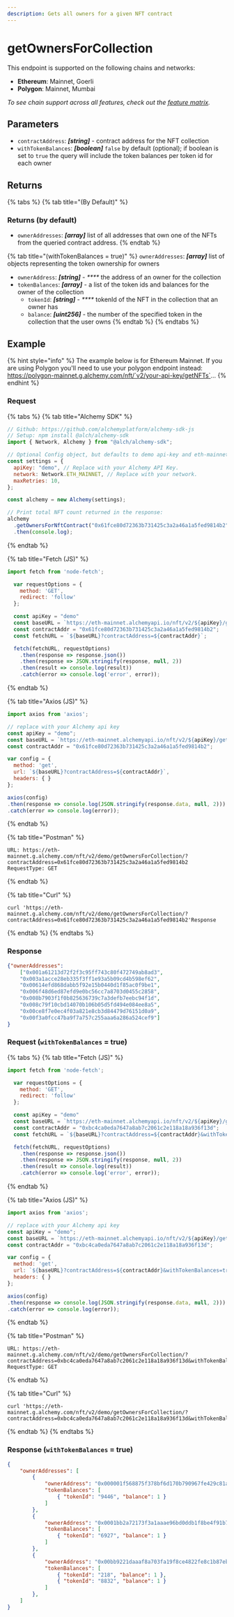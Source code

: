 ```yaml
---
description: Gets all owners for a given NFT contract
---
```


# getOwnersForCollection

This endpoint is supported on the following chains and networks:

* **Ethereum**: Mainnet, Goerli
* **Polygon**: Mainnet, Mumbai

_To see chain support across all features, check out the_ [_feature matrix_](../../apis/feature-support-by-chain.md)_._

## Parameters

* `contractAddress`: _**\[string]**_ - contract address for the NFT collection
* `withTokenBalances`: _**\[boolean]**_ `false` by default (optional); if boolean is set to `true` the query will include the token balances per token id for each owner



## Returns

{% tabs %}
{% tab title="(By Default)" %}
### Returns (by default)

* `ownerAddresses`: _**\[array]**_ list of all addresses that own one of the NFTs from the queried contract address.&#x20;
{% endtab %}

{% tab title="(withTokenBalances = true)" %}
`ownerAddresses`: _**\[array]**_ list of objects representing the token ownership for owners

* `ownerAddress`: _**\[string]** - ****_ the address of an owner for the collection
* `tokenBalances`: _**\[array]** -_ a list of the token ids and balances for the owner of the collection
  * `tokenId`: _**\[string]** - ****_ tokenId of the NFT in the collection that an owner has
  * `balance`: _**\[uint256]** -_ the number of the specified token in the collection that the user owns
{% endtab %}
{% endtabs %}

## Example

{% hint style="info" %}
The example below is for Ethereum Mainnet. If you are using Polygon you'll need to use your polygon endpoint instead: \
https://polygon-mainnet.g.alchemy.com/nft/`v2/your-api-key/getNFTs`...
{% endhint %}

### Request

{% tabs %}
{% tab title="Alchemy SDK" %}
```javascript
// Github: https://github.com/alchemyplatform/alchemy-sdk-js
// Setup: npm install @alch/alchemy-sdk
import { Network, Alchemy } from "@alch/alchemy-sdk";

// Optional Config object, but defaults to demo api-key and eth-mainnet.
const settings = {
  apiKey: "demo", // Replace with your Alchemy API Key.
  network: Network.ETH_MAINNET, // Replace with your network.
  maxRetries: 10,
};

const alchemy = new Alchemy(settings);

// Print total NFT count returned in the response:
alchemy
  .getOwnersForNftContract("0x61fce80d72363b731425c3a2a46a1a5fed9814b2")
  .then(console.log);
```
{% endtab %}

{% tab title="Fetch (JS)" %}
```javascript
import fetch from 'node-fetch';

  var requestOptions = {
    method: 'GET',
    redirect: 'follow'
  };

  const apiKey = "demo"
  const baseURL = `https://eth-mainnet.alchemyapi.io/nft/v2/${apiKey}/getOwnersForCollection`;
  const contractAddr = "0x61fce80d72363b731425c3a2a46a1a5fed9814b2";
  const fetchURL = `${baseURL}?contractAddress=${contractAddr}`;

  fetch(fetchURL, requestOptions)
    .then(response => response.json())
    .then(response => JSON.stringify(response, null, 2))
    .then(result => console.log(result))
    .catch(error => console.log('error', error));
```
{% endtab %}

{% tab title="Axios (JS)" %}
```javascript
import axios from 'axios';

// replace with your Alchemy api key
const apiKey = "demo";
const baseURL = `https://eth-mainnet.alchemyapi.io/nft/v2/${apiKey}/getOwnersForCollection`;
const contractAddr = "0x61fce80d72363b731425c3a2a46a1a5fed9814b2";

var config = {
  method: 'get',
  url: `${baseURL}?contractAddress=${contractAddr}`,
  headers: { }
};

axios(config)
.then(response => console.log(JSON.stringify(response.data, null, 2)))
.catch(error => console.log(error));
```
{% endtab %}

{% tab title="Postman" %}
```http
URL: https://eth-mainnet.g.alchemy.com/nft/v2/demo/getOwnersForCollection/?contractAddress=0x61fce80d72363b731425c3a2a46a1a5fed9814b2
RequestType: GET
```
{% endtab %}

{% tab title="Curl" %}
```
curl 'https://eth-mainnet.g.alchemy.com/nft/v2/demo/getOwnersForCollection/?contractAddress=0x61fce80d72363b731425c3a2a46a1a5fed9814b2'Response
```
{% endtab %}
{% endtabs %}

### Response

```json
{"ownerAddresses":
    ["0x001a61213d72f2f3c95ff743c80f472749ab8ad3",
    "0x003a1acce28eb335f3ff1e93a5b09cd4b598ef62",
    "0x00614efd868dabb5f92e15b0440d1f85ac0f9be1",
    "0x006f48d6ed87efd9e0bc56cc7a8703d0455c2858",
    "0x008b7903f1f0b825636739c7a3defb7eebc94f1d",
    "0x008c79f10cbd14070b106b05d5fd494e084ee8a5",
    "0x00ce8f7e0ec4f03a821e8cb3d84479d76151d0a9",
    "0x00f3a0fcc47ba9f7a757c255aaa6a286a524cef9"]
}
```

### Request (`withTokenBalances` = true)

{% tabs %}
{% tab title="Fetch (JS)" %}
```javascript
import fetch from 'node-fetch';

  var requestOptions = {
    method: 'GET',
    redirect: 'follow'
  };

  const apiKey = "demo"
  const baseURL = `https://eth-mainnet.alchemyapi.io/nft/v2/${apiKey}/getOwnersForCollection`;
  const contractAddr = "0xbc4ca0eda7647a8ab7c2061c2e118a18a936f13d";
  const fetchURL = `${baseURL}?contractAddress=${contractAddr}&withTokenBalances=true`;

  fetch(fetchURL, requestOptions)
    .then(response => response.json())
    .then(response => JSON.stringify(response, null, 2))
    .then(result => console.log(result))
    .catch(error => console.log('error', error));
```
{% endtab %}

{% tab title="Axios (JS)" %}
```javascript
import axios from 'axios';

// replace with your Alchemy api key
const apiKey = "demo";
const baseURL = `https://eth-mainnet.alchemyapi.io/nft/v2/${apiKey}/getOwnersForCollection&withTokenBalances=true`;
const contractAddr = "0xbc4ca0eda7647a8ab7c2061c2e118a18a936f13d";

var config = {
  method: 'get',
  url: `${baseURL}?contractAddress=${contractAddr}&withTokenBalances=true`,
  headers: { }
};

axios(config)
.then(response => console.log(JSON.stringify(response.data, null, 2)))
.catch(error => console.log(error));
```
{% endtab %}

{% tab title="Postman" %}
```http
URL: https://eth-mainnet.g.alchemy.com/nft/v2/demo/getOwnersForCollection/?contractAddress=0xbc4ca0eda7647a8ab7c2061c2e118a18a936f13d&withTokenBalances=true
RequestType: GET
```
{% endtab %}

{% tab title="Curl" %}
```
curl 'https://eth-mainnet.g.alchemy.com/nft/v2/demo/getOwnersForCollection/?contractAddress=0xbc4ca0eda7647a8ab7c2061c2e118a18a936f13d&withTokenBalances=true'
```
{% endtab %}
{% endtabs %}

### Response (`withTokenBalances` = true)

```json
{
    "ownerAddresses": [
        {
            "ownerAddress": "0x000001f568875f378bf6d170b790967fe429c81a",
            "tokenBalances": [
                { "tokenId": "9446", "balance": 1 }
            ]
        },
        {
            "ownerAddress": "0x0001bb2a72173f3a1aaae96bd0ddb1f8be4f91b7",
            "tokenBalances": [
                { "tokenId": "6927", "balance": 1 }
            ]
        },
        {
            "ownerAddress": "0x00bb9221daaaf8a703fa19f8ce4822fe8c1b87eb",
            "tokenBalances": [
                { "tokenId": "218", "balance": 1 },
                { "tokenId": "8832", "balance": 1 }
            ]
        },
    ]
}
```
